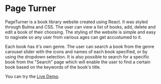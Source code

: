 # Page Turner
PageTurner is a book library website created using React. It was styled through Bulma and CSS.
The user can view a list of books, add, delete and edit a book of their choosing. 
The styling of the website is simple and easy to nagivate so any user from various
ages can get accustumed to it.

Each book has it's own genre. The user can search a book from the genre carousel slider with the icons
and names of each book specified, or by using the dropdown selection. It is also possible to search for a specific book from the "Search" page
which will enable the user to find a certain book based on the keywords of the book's title.



You can try the [Live Demo](https://moovie-44853.firebaseapp.com).
